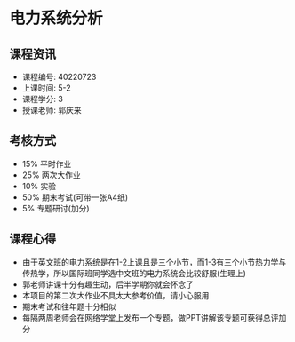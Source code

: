 # 电力系统分析

## 课程资讯
- 课程编号: 40220723 
- 上课时间: 5-2
- 课程学分: 3
- 授课老师: 郭庆来
  
## 考核方式
- 15% 平时作业
- 25% 两次大作业
- 10% 实验
- 50% 期末考试(可带一张A4纸)
- 5% 专题研讨(加分)

## 课程心得
- 由于英文班的电力系统是在1-2上课且是三个小节，而1-3有三个小节热力学与传热学，所以国际班同学选中文班的电力系统会比较舒服(生理上)
- 郭老师讲课十分有趣生动，后半学期你就会怀念了
- 本项目的第二次大作业不具太大参考价值，请小心服用
- 期末考试和往年题十分相似
- 每隔两周老师会在网络学堂上发布一个专题，做PPT讲解该专题可获得总评加分
